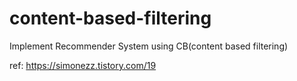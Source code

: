 # content-based-filtering
Implement Recommender System using CB(content based filtering)

ref: https://simonezz.tistory.com/19
